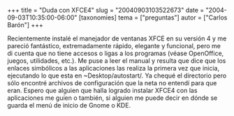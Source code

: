 +++
title = "Duda con XFCE4"
slug = "20040903103522673"
date = "2004-09-03T10:35:00-06:00"
[taxonomies]
tema = ["preguntas"]
autor = ["Carlos Barón"]
+++

Recientemente instalé el manejador de ventanas XFCE en su versión 4 y me
pareció fantástico, extremadamente rápido, elegante y funcional, pero me
di cuenta que no tiene accesos o ligas a los programas (véase
OpenOffice, juegos, utilidades, etc.). Me puse a leer el manual y
resulta que dice que los enlaces simbólicos a las aplicaciones las
realiza la primera vez que inicia, ejecutando lo que esta en
\~Desktop/autostart/. Ya chequé el directorio pero sólo encontré
archivos de configuración que la neta no entendí para que eran. Espero
que alguien que halla logrado instalar XFCE4 con las aplicaciones me
guíen o también, si alguien me puede decir en dónde se guarda el menú de
inicio de Gnome o KDE.
